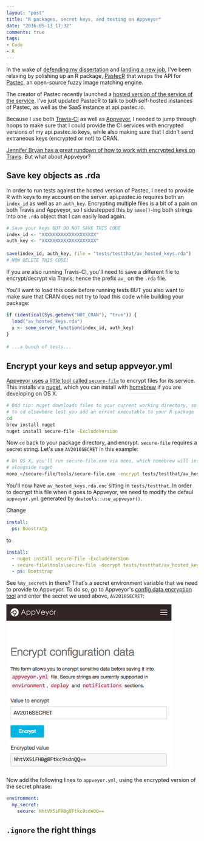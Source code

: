 ```yaml
---
layout: "post"
title: "R packages, secret keys, and testing on Appveyor"
date: "2016-05-13 17:32"
comments: true
tags:
- Code
- R
---
```


In the wake of [defending my dissertation](https://twitter.com/matthewdlincoln/status/722811630791356416) and [landing a new job](https://twitter.com/matthewdlincoln/status/730083315189960705), I've been relaxing by polishing up an R package, [PastecR](https://github.com/mdlincoln/PastecR) that wraps the API for [Pastec](http://pastec.io/), an open-source fuzzy image matching engine.

The creator of Pastec recently launched a [hosted version of the service of the service](https://api.pastec.io).
I've just updated PastecR to talk to both self-hosted instances of Pastec, as well as the SaaS instance at api.pastec.io.

Because I use both [Travis-CI](https://travis-ci.org) as well as [Appveyor](https://ci.appveyor.com), I needed to jump through hoops to make sure that I could provide the CI services with encrypted versions of my api.pastec.io keys, while also making sure that I didn't send extraneous keys (encrypted or not) to CRAN.

[Jennifer Bryan has a great rundown of how to work with encrypted keys on Travis](https://rawgit.com/jennybc/googlesheets/master/vignettes/managing-auth-tokens.html#encrypting-tokens-for-hosted-continuous-integration).
But what about Appveyor?

## Save key objects as .rda

In order to run tests against the hosted version of Pastec, I need to provide R with keys to my account on the server.
api.pastec.io requires both an `index_id` as well as an `auth_key`.
Encrypting multiple files is a bit of a pain on both Travis and Appveyor, so I sidestepped this by `save()`-ing both strings into one `.rda` object that I can easily load again.

``` r
# Save your keys BUT DO NOT SAVE THIS CODE
index_id <- "XXXXXXXXXXXXXXXXXXXX"
auth_key <- "XXXXXXXXXXXXXXXXXXXX"

save(index_id, auth_key, file = "tests/testthat/av_hosted_keys.rda")
# NOW DELETE THIS CODE!
```

If you are also running Travis-CI, you'll need to save a different file to encrypt/decrypt via Travis; hence the prefix `av_` on the `.rda` file.

You'll want to load this code before running tests BUT you also want to make sure that CRAN does not try to load this code while building your package:

``` r
if (identical(Sys.getenv("NOT_CRAN"), "true")) {
  load("av_hosted_keys.rda")
  x <- some_server_function(index_id, auth_key)
}

# ...a bunch of tests...
```

## Encrypt your keys and setup appveyor.yml

[Appveyor uses a little tool called `secure-file`](https://www.appveyor.com/docs/how-to/secure-files) to encrypt files for its service.
This installs via [nuget](), which you can install with [homebrew]() if you are developing on OS X.

```sh
# Odd tip: nuget downloads files to your current working directory, so make sure
# to cd elsewhere lest you add an errant executable to your R package
cd
brew install nuget
nuget install secure-file -ExcludeVersion
```

Now `cd` back to your package directory, and encrypt.
`secure-file` requires a secret string.
Let's use `AV2016SECRET` in this example:

```sh
# On OS X, you'll run secure-file.exe via mono, which homebrew will install
# alongside nuget
mono ~/secure-file/tools/secure-file.exe -encrypt tests/testthat/av_hosted_keys.rda -out tests/testthat/av_hosted_keys.rda.enc -secret AV2016SECRET
```

You'll now have `av_hosted_keys.rda.enc` sitting in `tests/testthat`.
In order to decrypt this file when it goes to Appveyor, we need to modify the defaul `appveyor.yml` generated by `devtools::use_appveyor()`.

Change

```yml
install:
  ps: Boostratp
```

to

```yml
install:
  - nuget install secure-file -ExcludeVersion
  - secure-file\tools\secure-file -decrypt tests/testthat/av_hosted_keys.rda.enc -secret %my_secret% -out tests/testthat/hosted_keys.rda
  - ps: Bootstrap
```

See `%my_secret%` in there?
That's a secret environment variable that we need to provide to Appveyor.
To do so, go to Appveyor's [config data encryption tool](https://ci.appveyor.com/tools/encrypt) and enter the secret we used above, `AV2016SECRET`:

![Appveyor config data encryption tool.](/assets/images-display/appveyor_encrypt.png)

Now add the following lines to `appveyor.yml`, using the encrypted version of the secret phrase:

```yml
environment:
  my_secret:
    secure: NhtVX5iFHBg8Ftkc9sdnQQ==
```

## `.ignore` the right things
